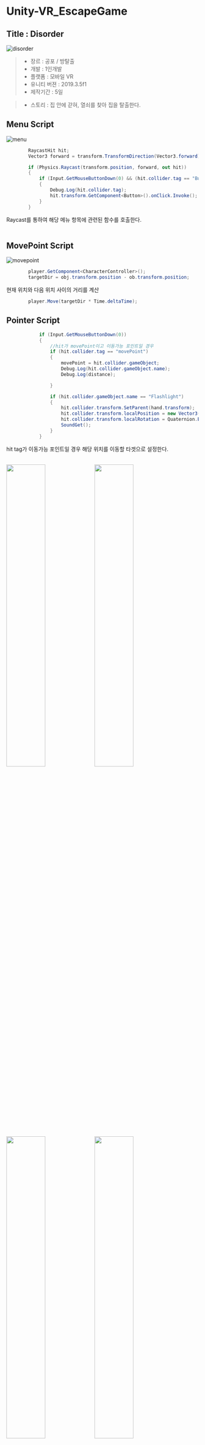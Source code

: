 # Unity-VR_EscapeGame

## Title : Disorder

![disorder](https://user-images.githubusercontent.com/46181173/117296482-12557680-aeb0-11eb-887d-08fc37fdd7d0.jpg)
> - 장르 : 공포 / 방탈출 <br>
> - 개발 : 1인개발 <br>
> - 플랫폼 : 모바일 VR <br>
> - 유니티 버젼 : 2019.3.5f1 <br>
> - 제작기간 : 5일

> - 스토리 : 집 안에 갇혀, 열쇠를 찾아 집을 탈출한다.

## Menu Script

![menu](https://user-images.githubusercontent.com/46181173/118109733-877afb80-b41c-11eb-81e6-309f4082a023.png)

```C#
        RaycastHit hit;
        Vector3 forward = transform.TransformDirection(Vector3.forward) * 1000;

        if (Physics.Raycast(transform.position, forward, out hit))
        {
            if (Input.GetMouseButtonDown(0) && (hit.collider.tag == "Button"))
            {
                Debug.Log(hit.collider.tag);
                hit.transform.GetComponent<Button>().onClick.Invoke();
            }
        }
```

Raycast를 통하여 해당 메뉴 항목에 관련된 함수를 호출한다. <br><br>

## MovePoint Script

![movepoint](https://user-images.githubusercontent.com/46181173/118109559-53073f80-b41c-11eb-86f6-b20f594d8ad9.png)

```C#
        player.GetComponent<CharacterController>();
        targetDir = obj.transform.position - ob.transform.position;
```

현재 위치와 다음 위치 사이의 거리를 계산

```C#
        player.Move(targetDir * Time.deltaTime);
```

## Pointer Script

```C#
            if (Input.GetMouseButtonDown(0))
            {
                //hit가 movePoint이고 이동가능 포인트일 경우
                if (hit.collider.tag == "movePoint")
                {
                    movePoint = hit.collider.gameObject;
                    Debug.Log(hit.collider.gameObject.name);
                    Debug.Log(distance);

                }

                if (hit.collider.gameObject.name == "Flashlight")
                {
                    hit.collider.transform.SetParent(hand.transform);
                    hit.collider.transform.localPosition = new Vector3(0.5f, -0.2f, 0.2f);
                    hit.collider.transform.localRotation = Quaternion.Euler(0f, -95f, 0f);
                    SoundGet();
                }
            }

```

hit tag가 이동가능 포인트일 경우 해당 위치를 이동할 타겟으로 설정한다.<br><br>

<p>
<img src= "https://user-images.githubusercontent.com/46181173/118110075-ee001980-b41c-11eb-9f7f-915c5eb40286.png" width=45% height=45% > 
<img src= "https://user-images.githubusercontent.com/46181173/118111249-67e4d280-b41e-11eb-8b8c-c4eb01557bcb.png" width=45% height=45% >

<img src= "https://user-images.githubusercontent.com/46181173/118111194-53083f00-b41e-11eb-8c51-712f0df09749.png" width=45% height=45% >

<img src= "https://user-images.githubusercontent.com/46181173/118110826-da08e780-b41d-11eb-8f6b-87aeac3246ed.png" width=45% height=45% >

<img src= "https://user-images.githubusercontent.com/46181173/118111296-7632ee80-b41e-11eb-9701-5952ad0f868a.png" width=45% height=45% >

<img src= "https://user-images.githubusercontent.com/46181173/118110916-f6a51f80-b41d-11eb-9b69-6ac900ac6176.png" width=45% height=45% >

<img src= "https://user-images.githubusercontent.com/46181173/118110971-07ee2c00-b41e-11eb-96cc-c6b3cb72e9a3.png" width=45% height=45% >
<img src= "https://user-images.githubusercontent.com/46181173/118110993-11779400-b41e-11eb-8a47-43a85ec38ecf.png" width=45% height=45% >

<img src= "https://user-images.githubusercontent.com/46181173/118111051-22c0a080-b41e-11eb-9942-83e62acff735.png" width=45% height=45% >

<img src= "https://user-images.githubusercontent.com/46181173/118111356-8945be80-b41e-11eb-8587-a287a5e14507.png" width=45% height=45% >
<br><br>
</p>

[![youtube](https://user-images.githubusercontent.com/46181173/118114156-2fdf8e80-b422-11eb-87d5-823b2c7b0c71.png)](https://youtu.be/HjjVIltVnp4?t=0s)

↑ 클릭 [Youtube 이동하기]

## ~~Player Controller Script - PC버젼 컨트롤러 (구현중) ~~

```C#
        //땅에 있는지
        if (controller.isGrounded)
        {
            // 상하
            MoveDirection = new Vector3(Input.GetAxis("Horizontal"), 0, Input.GetAxis("Vertical"));

            //로컬좌표계 > 월드좌표계
            MoveDirection = transform.TransformDirection(MoveDirection);

            //속도증가
            MoveDirection *= speed;

            //점프
            if (Input.GetButton("Jump"))
                MoveDirection.y = jump;
        }

        //중력계산
        MoveDirection.y -= gravity * Time.deltaTime;

        //캐릭터 이동
        controller.Move(MoveDirection * Time.deltaTime);

```
